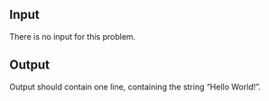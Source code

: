 ## Input

There is no input for this problem.

## Output

Output should contain one line, containing the string “Hello World!”.

